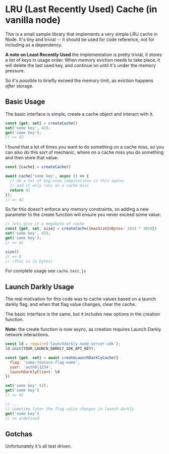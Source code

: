 # LRU (Last Recently Used) Cache (in vanilla node)

This is a small sample library that implements a very simple LRU cache in Node. It's tiny and trivial -- it should be used for code reference, not for including as a dependency.

**A note on Least Recently Used** the implementation is pretty trivial, it stores a list of keys in usage order. When memory eviction needs to take place, it will delete the last used key, and continue on until it's under the memory pressure.

So it's possible to briefly exceed the memory limit, as eviction happens _after_ storage.

## Basic Usage

The basic interface is simple, create a cache object and interact with it.

```js
const {get, set} = createCache()
set('some key', 42);
get('some key');
// => 42
```

I found that a lot of times you want to do something on a cache miss, so you can also do this sort of mechanic, where on a cache miss you do something and then store that value:

```js
const {cache} = createCache()

await cache('some key', async () => {
  // do a lot of big slow computations in this space;
  // and it only runs on a cache miss
  return 42
});
// => 42
```

So far this doesn't enforce any memory constraints, so adding a new parameter to the create function will ensure you never exceed some value:

```js
// lets give it a megabyte of cache
const {get, set, size} = createCache({maxSizeInBytes: 1024 * 1024})
set('some key', 42);
get('some key');
// => 42

size()
// => 8
// (this is in bytes)
```

For complete usage see `cache.test.js`

## Launch Darkly Usage

The real motivation for this code was to cache values based on a launch darkly flag, and when that flag value changes, clear the cache.

The basic interface is the same, but it includes new options in the creation function.

**Note:** the create function is now async, as creation requires Launch Darkly network interactions.

```js
const ld = require('launchdarkly-node-server-sdk');
ld.init(YOUR_LAUNCH_DARKLY_SDK_API_KEY);

const {get, set} = await createLaunchDarklyCache({
  flag: 'some-feature-flag-name',
  user: 'auth0|1234',
  launchDarklyClient: ld
})

set('some key' 42);
get('some key')
// => 42

// ...
// sometime later the flag value changes in launch darkly
get('some key')
// => undefined
```

## Gotchas
Unfortunately it's all test driven.
